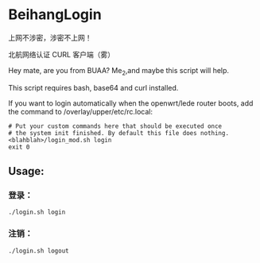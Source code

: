 # BeihangLogin

上网不涉密，涉密不上网！

北航网络认证 CURL 客户端（雾）

Hey mate, are you from BUAA? Me<sub>2</sub>,and maybe this script will help.

This script requires bash, base64 and curl installed.

If you want to login automatically when the openwrt/lede router boots, add the command to /overlay/upper/etc/rc.local:

```
# Put your custom commands here that should be executed once
# the system init finished. By default this file does nothing.
<blahblah>/login_mod.sh login
exit 0
```

## Usage:

### 登录：

 ```./login.sh login ```

### 注销：

 ```./login.sh logout ```
